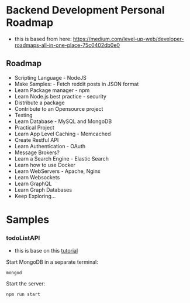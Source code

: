 # Backend Development Personal Roadmap
- this is based from here: https://medium.com/level-up-web/developer-roadmaps-all-in-one-place-75c0402db0e0

## Roadmap
- Scripting Language - NodeJS
- Make Samples: - Fetch reddit posts in JSON format
- Learn Package manager - npm
- Learn Node.js best practice - security
- Distribute a package
- Contribute to an Opensource project
- Testing
- Learn Database - MySQL and MongoDB
- Practical Project
- Learn App Level Caching - Memcached
- Create Restful API
- Learn Authentication - OAuth
- Message Brokers?
- Learn a Search Engine - Elastic Search
- Learn how to use Docker
- Learn WebServers - Apache, Nginx
- Learn Websockets
- Learn GraphQL
- Learn Graph Databases
- Keep Exploring...

# Samples

### todoListAPI
 - this is base on this [tutorial](https://www.codementor.io/olatundegaruba/nodejs-restful-apis-in-10-minutes-q0sgsfhbd)

Start MongoDB in a separate terminal:
```
mongod
```

 Start the server:
 ```
 npm run start
 ```
